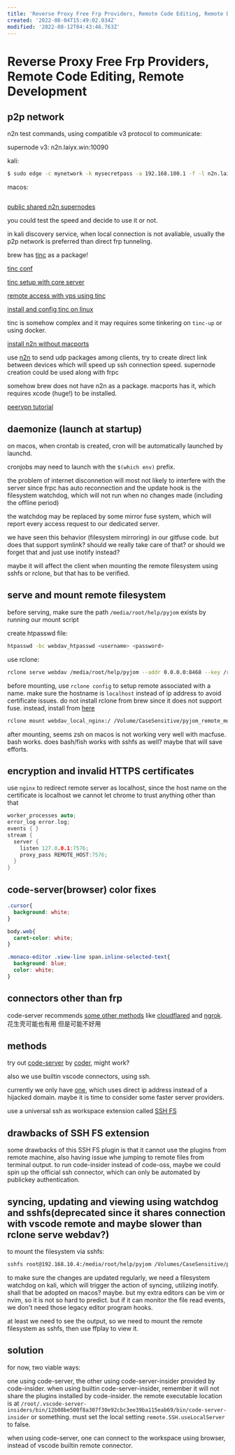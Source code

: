```yaml
---
title: 'Reverse Proxy Free Frp Providers, Remote Code Editing, Remote Development'
created: '2022-08-04T15:49:02.034Z'
modified: '2022-08-12T04:43:46.763Z'
---
```


# Reverse Proxy Free Frp Providers, Remote Code Editing, Remote Development

## p2p network

n2n test commands, using compatible v3 protocol to communicate:

supernode v3: n2n.laiyx.win:10090


kali:
```bash
$ sudo edge -c mynetwork -k mysecretpass -a 192.168.100.1 -f -l n2n.laiyx.win:10090
```

macos:
```bash

```

[public shared n2n supernodes](http://www.supernode.ml/)

you could test the speed and decide to use it or not.

in kali discovery service, when local connection is not avaliable, usually the p2p network is preferred than direct frp tunneling.

brew has [tinc](https://www.xmodulo.com/how-to-install-and-configure-tinc-vpn.html) as a package!

[tinc conf](https://tinc-vpn.org/documentation/tinc.conf.5)

[tinc setup with core server](https://chanix.github.io/TincCookbook/examples/1-HowToInstallTincOnUbuntu1604.html)

[remote access with vps using tinc](https://zhuanlan.zhihu.com/p/419173153)

[install and config tinc on linux](https://www.xmodulo.com/how-to-install-and-configure-tinc-vpn.html)

tinc is somehow complex and it may requires some tinkering on `tinc-up` or using docker.

[install n2n without macports](https://www.jianshu.com/p/559c1e582724)

use [n2n](https://github.com/ntop/n2n) to send udp packages among clients, try to create direct link between devices which will speed up ssh connection speed. supernode creation could be used along with frpc

somehow brew does not have n2n as a package. macports has it, which requires xcode (huge!) to be installed.

[peervpn tutorial](https://peervpn.net/)

## daemonize (launch at startup)

on macos, when crontab is created, cron will be automatically launched by launchd.

cronjobs may need to launch with the `$(which env)` prefix.

the problem of internet disconnetion will most not likely to interfere with the server since frpc has auto reconnection and the update hook is the filesystem watchdog, which will not run when no changes made (including the offline period)

the watchdog may be replaced by some mirror fuse system, which will report every access request to our dedicated server.

we have seen this behavior (filesystem mirroring) in our gitfuse code. but does that support symlink? should we really take care of that? or should we forget that and just use inotify instead?

maybe it will affect the client when mounting the remote filesystem using sshfs or rclone, but that has to be verified.

## serve and mount remote filesystem

before serving, make sure the path `/media/root/help/pyjom` exists by running our mount script

create htpasswd file:

```bash
htpasswd -bc webdav_htpasswd <username> <password>

```

use rclone:

```bash
rclone serve webdav /media/root/help/pyjom --addr 0.0.0.0:8468 --key /root/.local/share/code-server/localhost.key --cert /root/.local/share/code-server/localhost.crt --htpasswd /root/Desktop/works/sync_git_repos/remote_deploys/webdav_htpasswd -L
```

before mounting, use `rclone config` to setup remote associated with a name. make sure the hostname is `localhost` instead of ip address to avoid certificate issues. do not install rclone from brew since it does not support fuse. instead, install from [here](https://rclone.org/downloads/)

```bash
rclone mount webdav_local_nginx:/ /Volume/CaseSensitive/pyjom_remote_mountpoint --ca-cert /Users/jamesbrown/Desktop/works/host_discovery_ssh_local_connect/certificates/localhost.crt
```
after mounting, seems zsh on macos is not working very well with macfuse. bash works. does bash/fish works with sshfs as well? maybe that will save efforts.

## encryption and invalid HTTPS certificates

use `nginx` to redirect remote server as localhost, since the host name on the certificate is localhost we cannot let chrome to trust anything other than that

```c
worker_processes auto;
error_log error.log;
events { }
stream {
  server {
    listen 127.0.0.1:7576;
    proxy_pass REMOTE_HOST:7576;
  }
}
```

## code-server(browser) color fixes

```css
.cursor{
  background: white;
}

body.web{
  caret-color: white;
}

.monaco-editor .view-line span.inline-selected-text{
  background: blue;
  color: white;
}
```

## connectors other than frp

code-server recommends [some other methods](https://coder.com/docs/code-server/latest/guide#external-authentication) like [cloudflared](https://github.com/cloudflare/cloudflared#installing-cloudflared) and [ngrok](https://dashboard.ngrok.com/login). 花生壳可能也有用 但是可能不好用

## methods

try out [code-server](https://github.com/coder/code-server) by [coder](https://coder.com/), might work?

also we use builtin vscode connectors, using ssh.

currently we only have [one](https://www.idonglei.com/free-frp), which uses direct ip address instead of a hijacked domain. maybe it is time to consider some faster server providers.

use a universal ssh as workspace extension called [SSH FS](https://marketplace.visualstudio.com/items?itemName=Kelvin.vscode-sshfs)

## drawbacks of SSH FS extension

some drawbacks of this SSH FS plugin is that it cannot use the plugins from remote machine, also having issue whe jumping to remote files from terminal output. to run code-insider instead of code-oss, maybe we could spin up the official ssh connector, which can only be automated by publickey authentication.

## syncing, updating and viewing using watchdog and sshfs(deprecated since it shares connection with vscode remote and maybe slower than rclone serve webdav?)

to mount the filesystem via sshfs:

```bash
sshfs root@192.168.10.4:/media/root/help/pyjom /Volumes/CaseSensitive/pyjom_remote_mountpoint -o follow_symlinks
```

to make sure the changes are updated regularly, we need a filesystem watchdog on kali, which will trigger the action of syncing, utilizing inotify. shall that be adopted on macos? maybe. but my extra editors can be vim or nvim, so it is not so hard to predict. but if it can monitor the file read events, we don't need those legacy editor program hooks.

at least we need to see the output, so we need to mount the remote filesystem as sshfs, then use ffplay to view it.

## solution

for now, two viable ways:

one using code-server, the other using code-server-insider provided by code-insider. when using builtin code-server-insider, remember it will not share the plugins installed by code-insider. the remote executable location is at `/root/.vscode-server-insiders/bin/12b08be500f8a307f30e92cbc3ee39ba115eab69/bin/code-server-insider` or something. must set the local setting `remote.SSH.useLocalServer` to false.

when using code-server, one can connect to the workspace using browser, instead of vscode builtin remote connector.
